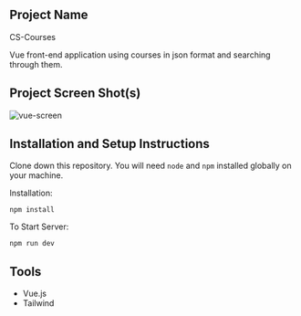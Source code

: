 ## Project Name 

CS-Courses

Vue front-end application using courses in json format and searching through them.

## Project Screen Shot(s)

![vue-screen](https://github.com/konkazazis/cs-courses/assets/52115101/c4a8bb06-c13d-4505-9452-a9647cac2d49)

## Installation and Setup Instructions

Clone down this repository. You will need `node` and `npm` installed globally on your machine.  

Installation:

`npm install`  

To Start Server:

`npm run dev`  

## Tools

  - Vue.js
  - Tailwind


